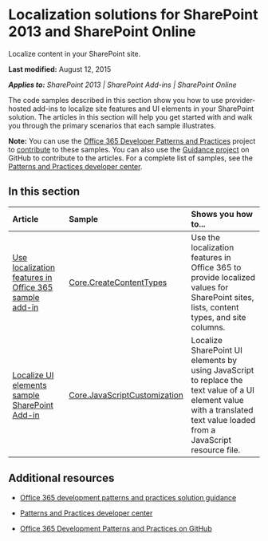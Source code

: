 
# Localization solutions for SharePoint 2013 and SharePoint Online

Localize content in your SharePoint site.

 **Last modified:** August 12, 2015

 _**Applies to:** SharePoint 2013 | SharePoint Add-ins | SharePoint Online_

The code samples described in this section show you how to use provider-hosted add-ins to localize site features and UI elements in your SharePoint solution. The articles in this section will help you get started with and walk you through the primary scenarios that each sample illustrates. 


 **Note:**  You can use the [Office 365 Developer Patterns and Practices](https://github.com/OfficeDev/PnP) project to [contribute](https://github.com/OfficeDev/PnP/wiki/contributing-to-Office-365-developer-patterns-and-practices) to these samples. You can also use the [Guidance project](https://github.com/OfficeDev/PnP-Guidance) on GitHub to contribute to the articles. For a complete list of samples, see the [Patterns and Practices developer center](http://dev.office.com/patterns-and-practices). 


## In this section



|**Article**|**Sample**|**Shows you how to...**|
|:-----|:-----|:-----|
|[Use localization features in Office 365 sample add-in](Use-localization-features-in-Office-365-sample-app.md)|[Core.CreateContentTypes](https://github.com/OfficeDev/PnP/tree/master/Samples/Core.CreateContentTypes)|Use the localization features in Office 365 to provide localized values for SharePoint sites, lists, content types, and site columns. |
|[Localize UI elements sample SharePoint Add-in](Localize-UI-elements-sample-app-for-SharePoint.md)|[Core.JavaScriptCustomization](https://github.com/OfficeDev/PnP/tree/master/Scenarios/Core.JavaScriptCustomization)|Localize SharePoint UI elements by using JavaScript to replace the text value of a UI element value with a translated text value loaded from a JavaScript resource file. |

## Additional resources
<a name="bk_addresources"> </a>


- [Office 365 development patterns and practices solution guidance](Office-365-development-patterns-and-practices-solution-guidance.md)
    
- [Patterns and Practices developer center](http://dev.office.com/patterns-and-practices)
    
- [Office 365 Development Patterns and Practices on GitHub](https://github.com/OfficeDev/PnP)
    
